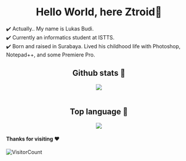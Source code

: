 <h1 align="center">Hello World, here Ztroid👋</h1>
<p>
✔️ Actually.. My name is Lukas Budi. <br>
✔️ Currently an informatics student at ISTTS. <br>
✔️ Born and raised in Surabaya. Lived his childhood life with Photoshop, Notepad++, and some Premiere Pro.
  </p>

<h2 align="center">Github stats 🥵</h2>
<p align="center">
<img align="center" src="https://github-readme-stats.vercel.app/api?username=Ztrohub&theme=react" /><br><br>
</p>

<h2 align="center">Top language 🥶</h2>
<p align="center">
<img align="center" src="https://github-readme-stats.vercel.app/api/top-langs/?username=Ztrohub&layout=compact&theme=react" />
  </p>




#### Thanks for visiting :heart:
![VisitorCount](https://profile-counter.glitch.me/Ztrohub/count.svg)
